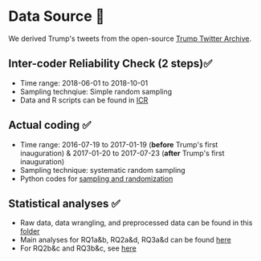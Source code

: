 # Data Source 📃
We derived Trump's tweets from the open-source [Trump Twitter Archive](https://www.thetrumparchive.com/?resultssortOption=%22Latest%22).
## Inter-coder Reliability Check (2 steps)✅
- Time range: 2018-06-01 to 2018-10-01
- Sampling technqiue: Simple random sampling
- Data and R scripts can be found in [ICR](https://github.com/adashiyj/Scapegoat/tree/main/ICR)
## Actual coding ✅
- Time range: 2016-07-19 to 2017-01-19 (**before** Trump's first inauguration) & 2017-01-20 to 2017-07-23 (**after** Trump's first inauguration)
- Sampling technique: systematic random sampling
- Python codes for [sampling and randomization](https://github.com/adashiyj/Scapegoat/blob/main/Actual%20Coding/Sampling/sampling.ipynb)
## Statistical analyses ✅
- Raw data, data wrangling, and preprocessed data can be found in this [folder](https://github.com/adashiyj/Scapegoat/tree/main/Actual%20Coding/Data%20Wrangling)
- Main analyses for RQ1a&b, RQ2a&d, RQ3a&d can be found [here](https://github.com/adashiyj/Scapegoat/blob/main/Data%20Visualization%20and%20Analysis/main_analyses_p1.qmd)
- For RQ2b&c and RQ3b&c, see [here]()

